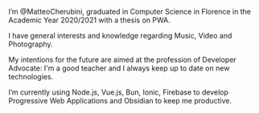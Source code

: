 I’m @MatteoCherubini, graduated in Computer Science in Florence in the Academic Year 2020/2021 with a thesis on PWA.

I have general interests and knowledge regarding Music, Video and Photography.

My intentions for the future are aimed at the profession of Developer Advocate: I'm a good teacher and I always keep up to date on new technologies.

I’m currently using Node.js, Vue.js, Bun, Ionic, Firebase to develop Progressive Web Applications and Obsidian to keep me productive.

